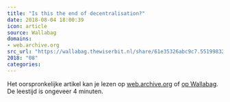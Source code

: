 ```yaml
---
title: "Is this the end of decentralisation?"
date: 2018-08-04 18:00:39
icon: article
source: Wallabag
domains:
- web.archive.org
src_url: "https://wallabag.thewiserbit.nl/share/61e35326abc9c7.55199832"
2018: "08"
categories:
---
```

Het oorspronkelijke artikel kan je lezen op [web.archive.org](https://web.archive.org/web/20160629043308/blog.jonasoberg.net/is-this-the-end-of-decentralisation-2/) of [op Wallabag](https://wallabag.thewiserbit.nl/share/61e35326abc9c7.55199832). De leestijd is ongeveer 4 minuten.